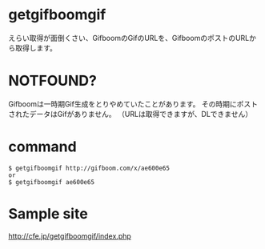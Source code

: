 getgifboomgif
==============

えらい取得が面倒くさい、GifboomのGifのURLを、GifboomのポストのURLから取得します。

# NOTFOUND?

Gifboomは一時期Gif生成をとりやめていたことがあります。
その時期にポストされたデータはGifがありません。
（URLは取得できますが、DLできません）

# command

```
$ getgifboomgif http://gifboom.com/x/ae600e65
or
$ getgifboomgif ae600e65
```

# Sample site

http://cfe.jp/getgifboomgif/index.php
